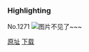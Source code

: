 ### Highlighting
No.1271
![图片不见了~~~](https://imgs.xkcd.com/comics/hilighting.png)

[原址](https://xkcd.com//1271) [下载](https://imgs.xkcd.com/comics/hilighting.png)

